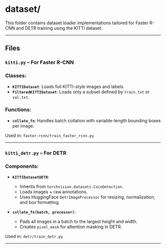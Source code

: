 # dataset/

This folder contains dataset loader implementations tailored for Faster R-CNN and DETR training using the KITTI dataset.

---
## Files

### `kitti.py` – For Faster R-CNN

### Classes:
- **`KITTIDataset`**: Loads full KITTI-style images and labels.
- **`FilteredKITTIDataset`**: Loads only a subset defined by `train.txt` or `val.txt`.

### Functions:
- **`collate_fn`**: Handles batch collation with variable-length bounding boxes per image.

Used in: `faster-rcnn/train_faster_rcnn.py`

---

### `kitti_detr.py` – For DETR

### Components:
- **`KITTIDatasetDETR`**:
  - Inherits from `torchvision.datasets.CocoDetection`.
  - Loads images + raw annotations.
  - Uses HuggingFace `DetrImageProcessor` for resizing, normalization, and box formatting.

- **`collate_fn(batch, processor)`**:
  - Pads all images in a batch to the largest height and width.
  - Creates `pixel_mask` for attention masking in DETR.

Used in: `detr/train_detr.py`

---



